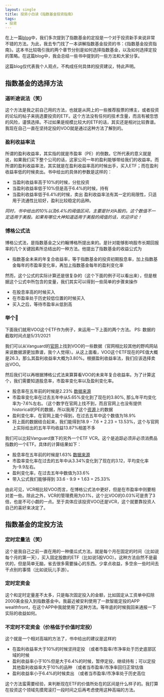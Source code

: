 ```yaml
---
layout: single
title: 投资小白读《指数基金投资指南》
tags:
- 投资
---
```


在上一篇[blog](https://pyemma.github.io/Newbee-Reading-Investment-Books-I/)中，我们多次提到了指数基金的定投是一个对于投资新手来说非常不错的方法。为此，我去专门找了一本讲解指数基金投资的书：《指数基金投资指南》。这本书比较吸引我的两个章节分别是如何选择指数基金，以及如何选择定投的策略。在这篇blog中，我会总结一些书中提到的一些方法和大家分享。

这篇blog仅代表我个人观点，不构成任何具体的投资建议，特此声明。

## 指数基金的选择方法

### 道听途说法（笑）
这个方法是我之前自己用的方法，也就是从网上的一些推荐股票的博主，或者投资的论坛的帖子来挑选要投资的ETF。这个方法没有任何的技术含量，而且有被忽悠的风险，谨慎选择。不过如果是规模比较大的ETF的话，其实还是相对比较靠谱。我现在自己一直在坚持定投的VOO就是通过这种方法了解到的。

### 盈利收益率法
所谓的盈利收益率，其实指的就是市盈率（PE）的倒数。它所代表的意义就是说，如果我们买下整个公司的话，这家公司一年的盈利能够带给我们的收益率。而所谓的盈利收益率法，其实就是在盈利收益率高的时候出手，买入ETF；而在盈利收益率低的时候卖出。书中给出的具体的参数是这样的：
* 当盈利收益率高于10%的时候，分批投资
* 当盈利收益率低于10%但是高于6.4%的时候，持有
* 当盈利收益率低于6.4%的时候，卖出
盈利收益率法有其一定的局限性，只适用于流通性比较好，盈利比较稳定的品种。

*同时，书中给出的10%以及6.4%的阈值区间，主要是针对A股的。这个数值不一定适用于美股。如果有哪位大神知道适用于美股的阈值的话，欢迎评论！*

### 博格公式法
博格公式法，是指数基金之父约翰博格所提出来的。是针对能够影响股市长期回报率的几个关键因素所总结出的一种方法。他提出了指数基金的收益公式为
* 指数基金未来的年复合收益率，等于指数基金的投资初期股息率，加上指数基金每年的市盈率变化率，再加上指数基金每年的盈利变化率

然而，这个公式的实际计算还是很复杂的（这个下面的例子可以看出来），但是根据这个公式中所包含的变量，我们其实可以得到一些简单的步骤来操作
* 在股息率高的时候买入
* 在市盈率处于历史较低位置的时候买入
* 买入之后，等待市盈率从低到高

### 举个🌰
下面我们就用VOO这个ETF作为例子，来运用一下上面的两个方法。
PS: 数据的截取时间点是5/31/2021

我们可以从Vanguard的[官网](https://institutional.vanguard.com/web/c1/investments/product-details/fund/0968)上找到VOO的一些数据（官网相比较其他的野鸡网站来说数据源更加靠谱，我个人觉得）。从这上面看，VOO这个ETF现在的PE值大概是26.3，那么其盈利收益率大概为3.80%。根据盈利收益率法，我们应该选择卖出VOO。

然后我们可以再根据博格公式法来算算看VOO的未来年复合收益率。为了计算这个，我们需要知道股息率，市盈率变化率以及盈利变化率。
* 股息率在五年前的时候是2.23% [数据来源](http://www.lazyportfolioetf.com/etf/vanguard-sp-500-voo-dividend-yield/)
* 市盈率变化率在过去五年中从5.65%变化到了现在的3.80%, 那么年平均变化率为-7.6%左右。（这个数字在官网上找不到，而且官网上也没有提供historical的PE的数据，所以我用了这个[资源](https://www.gurufocus.com/etf/VOO)上的数据
* 盈利变化率，在官网上能个得到，在过去五年中这个数值为18.9%
* 将上面的数据结合起来，我们能得到18.9 - 7.6 + 2.23 = 13.53%，这个与官网上实际给出的五年平均收益13.87%相差不多

我们可以比较Vanguard旗下的另外一个ETF VCR。这个是追踪必须非必须消费品指数的一个ETF。具体的计算结果如下：
* 股息率在五年前的时候是1.63% [数据来源](https://seekingalpha.com/symbol/VCR/dividends/yield)
* 市盈率变化率在过去的五年中从3.34%变化到了现在的3.12，平均变化率为-9.9左右。
* 盈利变化率，在过去五年中数值为33.6%
* 带入公式我们能够得到 33.6 - 9.9 + 1.63 = 25.33%

由此可见，VCR相比较VOO而言，在博格公式法中更好，但是在市盈率中则要相对差一些。除此之外，VCR的管理费用为0.1%，这个比VOO的0.03%可是贵了3倍，也是不可小觑的一点。至于具体应该投资VOO还是VCR，这个就要靠投资人自己的喜好来决定了。

## 指数基金的定投方法

### 定时定量法（笑）
这个是我自己之前一直在用的一种傻瓜式方法。就是每个月在固定的时间（比如说每个月的第一天），买入固定股数的ETF（比如说5股VOO）。这种方法自然不是最优的，但是简单无脑，省去很多需要操心的东西。少拿点收益，多空余一些时间去干点别的事情（比如说玩儿手游）。

### 定时定资金
这个和定时定量差不太多，只是每次固定投入的金额，比如固定从工资单中扣除2000美金投入到指数基金中。我最近被安利使用了一款智能定投的APP wealthfront，在这个APP中我就使用了这种方法。等年底的时候我回来通报一下实际的收益如何。

### 不定时不定资金（价格低于价值时定投）
这个就是一个相对高端的方法了，书中给出的建议是这样的
* 在盈利收益率大于10%的时候坚持定投 （或者市盈率/市净率处于历史底部区域的时候
* 盈利收益率小于10%但是大于6.4%的时候，暂停定投，继续持有；可以定投其他盈利收益率大于10%的品种 （或者当市盈率/市净率回归正常估值
* 盈利收益率小于6.4%的时候卖出 （或者当市盈率/市净率处于历史高位

这个方法蛮需要经验，来判断现在ETF的价值所处在的区间是什么样子的。我打算在投资这个领域先摸爬滚打一段时间之后再考虑使用这种高端的方法。